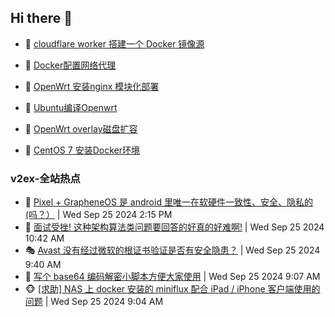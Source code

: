 ## Hi there 👋

<!--
**dkyg666/dkyg666** is a ✨ _special_ ✨ repository because its `README.md` (this file) appears on your GitHub profile.

Here are some ideas to get you started:

- 🔭 I’m currently working on ...
- 🌱 I’m currently learning ...
- 👯 I’m looking to collaborate on ...
- 🤔 I’m looking for help with ...
- 💬 Ask me about ...
- 📫 How to reach me: ...
- 😄 Pronouns: ...
- ⚡ Fun fact: ...
-->

<!-- BLOG-POST-LIST:START -->
- 🦩 [cloudflare worker 搭建一个 Docker 镜像源](http://blog.1996099.xyz/archives/cloudflare-worker-da-jian-yi-ge-docker-jing-xiang-zhan) 

- 🚦 [Docker配置网络代理](http://blog.1996099.xyz/archives/dockerpei-zhi-wang-luo-dai-li) 

- 🫶 [OpenWrt 安装nginx 模块化部署](http://blog.1996099.xyz/archives/openwrt-an-zhuang-nginx-mo-kuai-hua-bu-shu) 

- 🦄 [Ubuntu编译Openwrt](http://blog.1996099.xyz/archives/ubuntuzi-bian-yi-openwrt) 

- 🐻 [OpenWrt overlay磁盘扩容](http://blog.1996099.xyz/archives/openwrt-overlay) 

- 🤖 [CentOS 7 安装Docker环境](http://blog.1996099.xyz/archives/centos-docker) 
<!-- BLOG-POST-LIST:END -->

### v2ex-全站热点
<!-- v2ex:START -->
- 🥸 [Pixel + GrapheneOS 是 android 里唯一在软硬件一致性、安全、隐私的&lpar;吗？）](https://www.v2ex.com/t/1075820#reply0) | Wed Sep 25 2024 2:15 PM
- 🤗 [面试受挫! 这种架构算法类问题要回答的好真的好难啊!](https://www.v2ex.com/t/1075772#reply8) | Wed Sep 25 2024 10:42 AM
- 🎭 [Avast 没有经过微软的根证书验证是否有安全隐患？](https://www.v2ex.com/t/1075758#reply1) | Wed Sep 25 2024 9:40 AM
- 🥷 [写个 base64 编码解密小脚本方便大家使用](https://www.v2ex.com/t/1075745#reply9) | Wed Sep 25 2024 9:07 AM
- 🐵 [[求助] NAS 上 docker 安装的 miniflux 配合 iPad / iPhone 客户端使用的问题](https://www.v2ex.com/t/1075744#reply2) | Wed Sep 25 2024 9:04 AM<!-- v2ex:END -->


